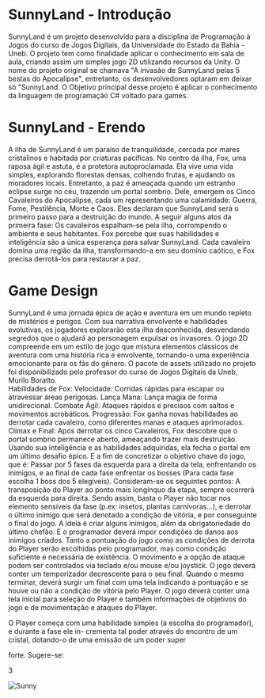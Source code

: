 # SunnyLand - Introdução

  SunnyLand é um projeto desenvolvido para a disciplina de Programação à Jogos do curso de Jogos Digitais, da Universidade do Estado da Bahia - Uneb. O projeto tem como finalidade aplicar o conhecimento em sala de aula, criando assim um simples jogo 2D utilizando recursos da Unity. O nome do projeto original se chamava "A invasão de SunnyLand pelas 5 bestas do Apocalipse", entretanto, os desenvolvedores optaram em deixar só "SunnyLand. O Objetivo principal desse projeto é aplicar o conhecimento da linguagem de programação C# voltado para games. 

# SunnyLand - Erendo 

  A ilha de SunnyLand é um paraíso de tranquilidade, cercada por mares cristalinos e habitada por criaturas pacíficas. No centro da ilha, Fox, uma raposa ágil e astuta, é a protetora autoproclamada. Ela vive uma vida simples, explorando florestas densas, colhendo frutas, e ajudando os moradores locais. Entretanto, a paz é ameaçada quando um estranho eclipse surge no céu, trazendo um portal sombrio. 
  Dele, emergem os Cinco Cavaleiros do Apocalipse, cada um representando uma calamidade: Guerra, Fome, Pestilência, Morte e Caos. Eles declaram que SunnyLand será o primeiro passo para a destruição do mundo. A seguir alguns atos da primeira fase: Os cavaleiros espalham-se pela ilha, corrompendo o ambiente e seus habitantes. Fox percebe que suas habilidades e inteligência são a única esperança para salvar SunnyLand. Cada cavaleiro domina uma região da ilha, transformando-a em seu domínio caótico, e Fox precisa derrotá-los para restaurar a paz.

# Game Design
SunnyLand é uma jornada épica de ação e aventura em um mundo repleto de mistérios e perigos. Com sua narrativa envolvente e habilidades evolutivas, os jogadores explorarão esta ilha desconhecida, desvendando segredos que o ajudará ao personagem expulsar os invasores. O jogo 2D compreende em um estilo de jogo que mistura elementos clássicos de aventura com uma história rica e envolvente, tornando-o
uma experiência emocionante para os fãs do gênero. O pacote de assets utilizado no projeto foi disponibilizado pelo professor do curso de Jogos Digitais da Uneb, Murilo Boratto.  
 Habilidades de Fox: Velocidade: Corridas rápidas para escapar ou atravessar áreas perigosas. Lança
Mana: Lança magia de forma unidirecional. Combate Ágil: Ataques rápidos e precisos com saltos e
movimentos acrobáticos.
 Progressão: Fox ganha novas habilidades ao derrotar cada cavaleiro, como diferentes manas e ataques
aprimorados.
 Clímax e Final: Após derrotar os cinco Cavaleiros, Fox descobre que o portal sombrio permanece aberto,
ameaçando trazer mais destruição. Usando sua inteligência e as habilidades adquiridas, ela fecha o portal
em um último desafio épico.
E a fim de concretizar o objetivo chave do jogo, que é: Passar por 5 fases da esquerda para a direita
da tela, enfrentando os inimigos, e ao final de cada fase enfrentar os bosses (Para cada fase
escolha 1 boss dos 5 elegíveis). Consideram-se os seguintes pontos:
 A transposição do Player ao ponto mais longínquo da etapa, sempre ocorrerá da esquerda para direita.
Sendo assim, basta o Player não tocar nos elemento sensíveis da fase (p.ex: insetos, plantas carnívoras...),
e derrotar o último inimigo que será denotado a condição de vitória, e por conseguinte o final do jogo.
 A ideia é criar alguns inimigos, além da obrigatoriedade do último chefão. E o programador deverá
impor condições de danos aos inimigos criados.
 Tanto a pontuação do jogo como as condições de derrota do Player serão escolhidas pelo programador,
mas como condição suficiente e necessária de existência.
 O movimento e a opção de ataque podem ser controlados via teclado e/ou mouse e/ou joystick.
 O jogo deverá conter um temporizador decrescente para o seu final. Quando o mesmo terminar, deverá
surgir um final com uma tela indicando a pontuação e se houve ou não a condição de vitória pelo Player.
 O jogo deverá conter uma tela inicial para seleção do Player e também informações de objetivos do
jogo e de movimentação e ataques do Player.

 O Player começa com uma habilidade simples (a escolha do programador), e durante a fase ele in-
crementa tal poder através do encontro de um cristal, dotando-o de uma emissão de um poder super

forte.
Sugere-se:

3
  
![Sunny](https://github.com/user-attachments/assets/4b765910-7541-4fa7-9919-635406e49884)
